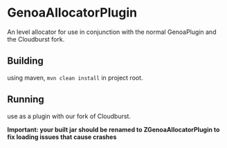 # GenoaAllocatorPlugin
An level allocator for use in conjunction with the normal GenoaPlugin and the Cloudburst fork.

## Building
using maven, `mvn clean install` in project root.

## Running
use as a plugin with our fork of Cloudburst. 

**Important: your built jar should be renamed to ZGenoaAllocatorPlugin to fix loading issues that cause crashes**
